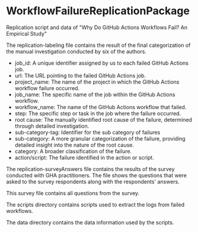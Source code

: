 # WorkflowFailureReplicationPackage
Replication script and data of "Why Do GitHub Actions Workflows Fail? An Empirical Study"

The replication-labeling file contains the result of the final categorization of the manual investigation conducted by six of the authors.

- job_id: A unique identifier assigned by us to each failed GitHub Actions job.
- url: The URL pointing to the failed GitHub Actions job. 
- project_name: The name of the project in which the GitHub Actions workflow failure occurred.
- job_name: The specific name of the job within the GitHub Actions workflow.  
- workflow_name: The name of the GitHub Actions workflow that failed. 
- step: The specific step or task in the job where the failure occurred. 
- root cause: The manually identified root cause of the failure, determined through detailed investigation. 
- sub-category-tag: Identifier for the sub category of failures
- sub-category: A more granular categorization of the failure, providing detailed insight into the nature of the root cause.
- category:  A broader classification of the failure.
- action/script: The failure identified in the action or script.

The replication-surveyAnswers file contains the results of the survey conducted with GHA practitioners. The file shows the questions that were asked to the survey respondents along with the respondents' answers.

This survey file contains all questions from the survey.

The scripts directory contains scripts used to extract the logs from failed workflows.

The data directory contains the data information used by the scripts.





